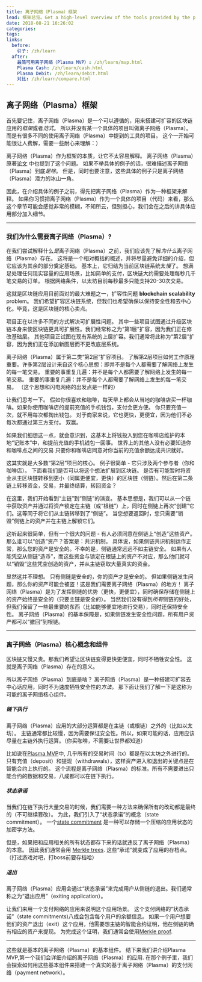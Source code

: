 ```yaml
---
title: 离子网络（Plasma）框架
lead: 框架总览。Get a high-level overview of the tools provided by the plasma framework.
date: 2018-08-21 16:26:02
categories:
tags:
links:
  before:
    引子: /zh/learn
  after:
    最简可用离子网络（Plasma MVP）: /zh/learn/mvp.html
    Plasma Cash: /zh/learn/cash.html
    Plasma Debit: /zh/learn/debit.html
    对比: /zh/learn/compare.html
---
```


## 离子网络（Plasma）框架
首先要记住，离子网络（Plasma）是一个可以遵循的，用来搭建可扩容的区块链应用的*框架*或者*范式*。
所以并没有某一个具体的项目叫做离子网络（Plasma）。而是有很多不同的使用离子网络（Plasma）中提到的工具的项目。
这个一开始可能很让人费解，需要一些耐心来理解：）

离子网络（Plasma）作为框架的本质，让它不太容易解释。
离子网络（Plasma）原著[论文](http://plasma.io/plasma.pdf) 中也提到了这个问题。
如果不举具体的例子的话，很难描述离子网络（Plasma）到底*是啥*。
但是，同时也要注意，这些具体的例子只是离子网络（Plasma）潜力的冰山一角。

因此，在介绍具体的例子之前，得先把离子网络（Plasma）作为一种框架来解释。
如果你习惯把离子网络（Plasma）作为一个具体的项目（代码）来看，那么这个章节可能会感觉非常的模糊，不知所云，但别担心，我们会在之后的讲具体应用部分加入细节。

---

### 我们为什么需要离子网络（Plasma）?

在我们尝试解释什么*是*离子网络（Plasma）之前，我们应该先了解*为什么*离子网络（Plasma）存在。
这将是一个相对概括的概述，并将尽量避免详细的介绍，但它应该为其余的部分奠定基础。
基本上，它归结为当前区块链系统太*慢*了。
想满足处理任何现实容量的应用场景，比如简单的支付，区块链大约需要处理每秒几千笔交易的订单。
根据网络条件，以太坊目前每秒最多只能支持20-30次交易。

这就是区块链应用目前面对的最大难题之一，扩容性问题 **blockchain scalability** problem。
我们希望扩容区块链系统，但我们也希望确保以保持安全性和去中心化。毕竟，这是区块链的核心卖点。

项目正在以许多不同的方式解决可扩展性问题。
其中一些项目试图通过升级区块链本身来使区块链更具可扩展性。我们经常称之为“第1层”扩容，因为我们正在修改基础层。
其他项目正试图在现有系统的上层扩容。我们通常将此称为“第2层”扩容，因为我们正在添加新图层而不更改底层系统。

离子网络（Plasma）属于第二类“第2层”扩容项目。
了解第2层项目如何工作原理重要。许多第2层设计来自这个核心思想：即并不是每个人都需要了解网络上发生的每一笔交易。
重要的事重复几遍：并不是每个人都需要了解网络上发生的每一笔交易。
重要的事重复几遍：并不是每个人都需要了解网络上发生的每一笔交易。
（这个思想和闪电网络的出发点是一样的）

让我们思考一下。
假如你很喜欢和咖啡，每天早上都会从当地的咖啡店买一杯咖啡。如果你使用咖啡店的提前充值的手机钱包，支付会更方便。
你只要充值一次，就不用每次都掏出钱包。
对于商家来说，它也更快，更便宜，因为他们不必每次都通过第三方支付。
双赢。

如果我们细想这一点，就会意识到，这基本上将钱投入到您在咖啡店维护的本地“记账本”中，和提前充值的手机钱包一回事。
世界上的其他人没有必要知道你和咖啡点之间的交易
只要你和咖啡店同意对你当前的充值余额达成共识就好。

这其实就是大多数“第2层”项目的核心。
例子很简单 - 它只涉及两个参与者（你和咖啡店）。
下面看我们是否可以将这个想法扩展到区块链。
是否有可能暂时将资金从主区块链转移到更小（同属更便宜，更快）的区块链（侧链）。然后在第二条链上转移资金，交易，并最终结算，转回资金？

在这里，我们开始看到“主链”到“侧链”的演变。
基本思想是，我们可以从一个链中获取资产并通过将资产锁定在主链（或“根链”）上，同时在侧链上再次“创建”它们。这等同于将它们从主链转移到了“侧链”。
当您想要返回时，您只需要“销毁”侧链上的资产并在主链上解锁它们。

这听起来很简单，但有一个很大的问题 - 有人必须同意在侧链上“创造”这些资产。
那么谁可以“创造”资产？答案是：共识机制。
具体说，如果侧链共识机制运作正常，那么您的资产是安全的。不幸的是，侧链通常远远不如主链安全。
如果有人能凭空从侧链“造币”，而这些资金与锁定在根链上的资产不对应，那么他们就可以“销毁”这些凭空创造的资产，并从主链窃取大量真实的资金。

显然这并不理想。
只有侧链是安全的，你的资产才是安全的。
但如果侧链发生问题，那么你的资产可能会被盗！这是我们需要离子网络（Plasma）的地方！
离子网络（Plasma）是为了发挥侧链的优势（更快，更便宜），同时确保存储在侧链上的资产始终是安全的（只要主链是安全的）。
当然我们没有得到*所有*侧链的好处，但我们保留了一些最重要的东西（比如能够便宜地进行交易），同时还保持安全性。
离子网络（Plasma）的基本保障是，如果侧链发生安全性问题，所有用户资产都可以“撤回”到根链。

---

### 离子网络（Plasma）核心概念和组件
区块链又慢又贵。那我们希望让区块链变得更快更便宜，同时不牺牲安全性。
这就是离子网络（Plasma）存在的意义。

所以离子网络（Plasma）到底是啥？
离子网络（Plasma）是一种搭建可扩容去中心话应用，同时不为速度牺牲安全性的*方法*。
那下面让我们了解一下是这称为可能的离子网络核心组件。

##### 链下执行
离子网络（Plasma）应用的大部分运算都是在主链（或根链）之外的（比如以太坊）。
主链通常都比较慢，因为需要保证安全性。所以，如果可能的话，应用应该尽量在主链外执行运算。（你买咖啡，不需要让世界都知道）


比如说在[Plasma MVP](/zh/learn/mvp.html)中, 几乎所有的交易时间（tx）都是在以太坊之外进行的。
只有充值（deposit）和提现（withdrawals），这样资产进入和退出的关键点是在智能合约上执行的。
这个流程是离子网络（Plasma）的标准。所有不需要进出只能合约的数据和交易，八成都可以在链下执行。

##### 状态承诺
当我们在链下执行大量交易的时候，我们需要一种方法来确保所有的改动都是最终的（不可继续篡改）。
为此，我们引入了“状态承诺”的概念（state commitment）。
一个[state commitment](https://en.wikipedia.org/wiki/Commitment_scheme) 是一种可以存储一个压缩的应用状态的加密学方法。

但是，如果把和应用相关的所有状态都存下来的话就违反了离子网络（Plasma）的本意。
因此我们通常会用 [Merkle trees](/zh/learn/mvp.html#merkle-trees).
这些“承诺”就变成了应用的存档点。（打过游戏对吧，打boss前要存档哈）

##### 退出
离子网络（Plasma）应用会通过“状态承诺”来完成用户从侧链的退出。我们通常称之为“退出应用”（exiting application）。

让我们来用一个支付网络的应用来说明这个应用场景。
这个支付网络的“状态承诺”（state commitments)八成会包含每个用户的余额信息。
如果一个用户想要他们的资产退出（exit）这个应用，他需要想主链的智能合约证明，他在侧链的确有相应的资产来提现。
为完成这个证明，我们通常会使用[Merkle proof](https://blog.ethereum.org/2015/11/15/merkling-in-ethereum/).

---

这些就是基本的离子网络（Plasma）的基本组件。
结下来我们讲介绍Plasma MVP,第一个我们会详细介绍的离子网络（Plasma）的应用.
在那个例子里，我们会探索如何用这些基本组件来搭建一个真实的基于离子网络（Plasma）的支付网络（payment network）。

